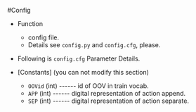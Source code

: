 #Config

- Function
  - config file.
  - Details see `config.py` and `config.cfg`, please.
  
- Following is `config.cfg` Parameter Details.

- [Constants] (you can not modify this section)
  - `OOVid` (int) ------ id of OOV in train vocab.
  - `APP` (int) ------ digital representation of action append.
  - `SEP` (int) ------ digital representation of action separate.